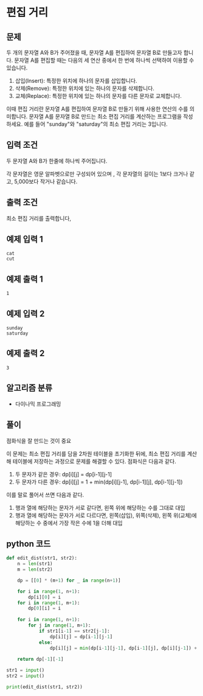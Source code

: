 # 편집 거리

## 문제

두 개의 문자열 A와 B가 주어졌을 때, 문자열 A를 편집하여 문자열 B로 만들고자 합니다. 문자열 A를 편집할 때는 다음의 세 연산 중에서 한 번에 하나씩 선택하여 이용할 수 있습니다.

1. 삽입(Insert): 특정한 위치에 하나의 문자를 삽입합니다.
2. 삭제(Remove): 특정한 위치에 있는 하나의 문자를 삭제합니다.
3. 교체(Replace): 특정한 위치에 있는 하나의 문자를 다른 문자로 교체합니다.

이때 편집 거리란 문자열 A를 편집하여 문자열 B로 만들기 위해 사용한 연산의 수를 의미합니다. 문자열 A를 문자열 B로 만드는 최소 편집 거리를 계산하는 프로그램을 작성하세요. 예를 들어 "sunday"와 "saturday"의 최소 편집 거리는 3입니다.

## 입력 조건

두 문자열 A와 B가 한줄에 하나씩 주어집니다.

각 문자열은 영문 알파벳으로만 구성되어 있으며 , 각 문자열의 길이는 1보다 크거나 같고, 5,000보다 작거나 같습니다.

## 출력 조건

최소 편집 거리를 출력합니다,

## 예제 입력 1

    cat
    cut

## 예제 출력 1

    1

## 예제 입력 2

    sunday
    saturday

## 예제 출력 2

    3

## 알고리즘 분류

- 다이나믹 프로그래밍

## 풀이

점화식을 잘 만드는 것이 중요

이 문제는 최소 편집 거리를 담을 2차원 테이블을 초기화한 뒤에, 최소 편집 거리를 계산해 테이블에 저장하는 과정으로 문제를 해결할 수 있다. 점화식은 다음과 같다.

1. 두 문자가 같은 경우: dp[i][j] = dp[i-1][j-1]
2. 두 문자가 다른 경우: dp[i][j] = 1 + min(dp[i][j-1], dp[i-1][j], dp[i-1][j-1])

이를 말로 풀어서 쓰면 다음과 같다.

1. 행과 열에 해당하는 문자가 서로 같다면, 왼쪽 위에 해당하는 수를 그대로 대입
2. 행과 열에 해당하는 문자가 서로 다르다면, 왼쪽(삽입), 위쪽(삭제), 왼쪽 위(교체)에 해당하는 수 중에서 가장 작은 수에 1을 더해 대입

## python 코드

```python
def edit_dist(str1, str2):
    n = len(str1)
    m = len(str2)

    dp = [[0] * (m+1) for _ in range(n+1)]

    for i in range(1, n+1):
        dp[i][0] = i
    for i in range(1, m+1):
        dp[0][i] = i
    
    for i in range(1, n+1):
        for j in range(1, m+1):
            if str1[i-1] == str2[j-1]:
                dp[i][j] = dp[i-1][j-1]
            else:
                dp[i][j] = min(dp[i-1][j-1], dp[i-1][j], dp[i][j-1]) + 1
    
    return dp[-1][-1]

str1 = input()
str2 = input()

print(edit_dist(str1, str2))
```